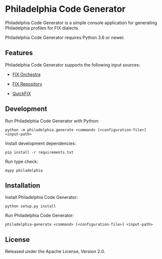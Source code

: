 # Philadelphia Code Generator

Philadelphia Code Generator is a simple console application for generating
Philadelphia profiles for FIX dialects.

Philadelphia Code Generator requires Python 3.6 or newer.

## Features

Philadelphia Code Generator supports the following input sources:

- [FIX Orchestra][]
- [FIX Repository][]
- [QuickFIX][]

  [FIX Orchestra]: https://www.fixtrading.org/standards/fix-orchestra/
  [FIX Repository]: https://www.fixtrading.org/standards/fix-repository/
  [QuickFIX]: http://www.quickfixengine.org/

## Development

Run Philadelphia Code Generator with Python:
```
python -m philadelphia.generate <command> [<configuration-file>] <input-path>
```

Install development dependencies:
```
pip install -r requirements.txt
```

Run type check:
```
mypy philadelphia
```

## Installation

Install Philadelphia Code Generator:
```
python setup.py install
```

Run Philadelphia Code Generator:
```
philadelphia-generate <command> [<configuration-file>] <input-path>
```

## License

Released under the Apache License, Version 2.0.
